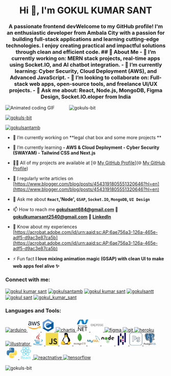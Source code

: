 <h1 align="center">Hi 👋, I'm GOKUL KUMAR SANT</h1>
<h3 align="center">A passionate frontend devWelcome to my GitHub profile! I'm an enthusiastic developer from Ambala City with a passion for building full-stack applications and learning cutting-edge technologies. I enjoy creating practical and impactful solutions through clean and efficient code. ## 🚀 About Me - 🔭 I’m currently working on: MERN stack projects, real-time apps using Socket.IO, and AI chatbot integration. - 🌱 I’m currently learning: Cyber Security, Cloud Deployment (AWS), and Advanced JavaScript. - 👯 I’m looking to collaborate on: Full-stack web apps, open-source tools, and freelance UI/UX projects. - 💬 Ask me about: React, Node.js, MongoDB, Figma Design, Socket.IO.eloper from India</h3>
<img src="https://media0.giphy.com/media/v1.Y2lkPTc5MGI3NjExMGdqcDN4Z201MWdhbGQxbjBvM214d2h5d3YyZ2prZWZyZDFhZGEwdiZlcD12MV9naWZzX3NlYXJjaCZjdD1n/CrFLL3CnRpw5ddlBMm/giphy.webp" align="left" width="200" alt="Animated coding GIF" />

<p align="left"> <img src="https://komarev.com/ghpvc/?username=gokuls-bit&label=Profile%20views&color=0e75b6&style=flat" alt="gokuls-bit" /> </p>

<p align="left"> <a href="https://github.com/ryo-ma/github-profile-trophy"><img src="https://github-profile-trophy.vercel.app/?username=gokuls-bit" alt="gokuls-bit" /></a> </p>

<p align="left"> <a href="https://twitter.com/gokulsantamb" target="blank"><img src="https://img.shields.io/twitter/follow/gokulsantamb?logo=twitter&style=for-the-badge" alt="gokulsantamb" /></a> </p>

- 🔭 I’m currently working on **legal chat box and some more projects **

- 🌱 I’m currently learning **- AWS & Cloud Deployment - Cyber Security (SWAYAM) - Tailwind CSS and Next.js**

- 👨‍💻 All of my projects are available at [🌐 [My GitHub Profile](https://github.com/gokuls-bit)](🌐 [My GitHub Profile](https://github.com/gokuls-bit))

- 📝 I regularly write articles on [https://www.blogger.com/blog/posts/4543191805551320646?hl=en](https://www.blogger.com/blog/posts/4543191805551320646?hl=en)

- 💬 Ask me about **`React`,'Node', `GSAP`, `Socket.IO`, `MongoDB`, `UI Design`**

- 📫 How to reach me **gokulsant684@gmail.com 📧 gokulkumarsant2540@gmail.com 💼 [LinkedIn](https://www.linkedin.com/in/gokul-kumar-sant-581145205/)**

- 📄 Know about my experiences [https://acrobat.adobe.com/id/urn:aaid:sc:AP:6ae756a3-126a-465e-adf5-d9ac3e87ca5b](https://acrobat.adobe.com/id/urn:aaid:sc:AP:6ae756a3-126a-465e-adf5-d9ac3e87ca5b)

- ⚡ Fun fact **I love mixing animation magic (GSAP) with clean UI to make web apps feel alive ✨**

<h3 align="left">Connect with me:</h3>
<p align="left">
<a href="https://dev.to/gokul kumar sant" target="blank"><img align="center" src="https://raw.githubusercontent.com/rahuldkjain/github-profile-readme-generator/master/src/images/icons/Social/devto.svg" alt="gokul kumar sant" height="30" width="40" /></a>
<a href="https://twitter.com/gokulsantamb" target="blank"><img align="center" src="https://raw.githubusercontent.com/rahuldkjain/github-profile-readme-generator/master/src/images/icons/Social/twitter.svg" alt="gokulsantamb" height="30" width="40" /></a>
<a href="https://linkedin.com/in/gokul kumar sant" target="blank"><img align="center" src="https://raw.githubusercontent.com/rahuldkjain/github-profile-readme-generator/master/src/images/icons/Social/linked-in-alt.svg" alt="gokul kumar sant" height="30" width="40" /></a>
<a href="https://instagram.com/gokulsantt" target="blank"><img align="center" src="https://raw.githubusercontent.com/rahuldkjain/github-profile-readme-generator/master/src/images/icons/Social/instagram.svg" alt="gokulsantt" height="30" width="40" /></a>
<a href="https://www.youtube.com/c/gokul sant" target="blank"><img align="center" src="https://raw.githubusercontent.com/rahuldkjain/github-profile-readme-generator/master/src/images/icons/Social/youtube.svg" alt="gokul sant" height="30" width="40" /></a>
<a href="https://www.leetcode.com/gokul_kumar_sant" target="blank"><img align="center" src="https://raw.githubusercontent.com/rahuldkjain/github-profile-readme-generator/master/src/images/icons/Social/leet-code.svg" alt="gokul_kumar_sant" height="30" width="40" /></a>
</p>

<h3 align="left">Languages and Tools:</h3>
<p align="left"> <a href="https://www.arduino.cc/" target="_blank" rel="noreferrer"> <img src="https://cdn.worldvectorlogo.com/logos/arduino-1.svg" alt="arduino" width="40" height="40"/> </a> <a href="https://aws.amazon.com" target="_blank" rel="noreferrer"> <img src="https://raw.githubusercontent.com/devicons/devicon/master/icons/amazonwebservices/amazonwebservices-original-wordmark.svg" alt="aws" width="40" height="40"/> </a> <a href="https://www.cprogramming.com/" target="_blank" rel="noreferrer"> <img src="https://raw.githubusercontent.com/devicons/devicon/master/icons/c/c-original.svg" alt="c" width="40" height="40"/> </a> <a href="https://www.chartjs.org" target="_blank" rel="noreferrer"> <img src="https://www.chartjs.org/media/logo-title.svg" alt="chartjs" width="40" height="40"/> </a> <a href="https://dotnet.microsoft.com/" target="_blank" rel="noreferrer"> <img src="https://raw.githubusercontent.com/devicons/devicon/master/icons/dot-net/dot-net-original-wordmark.svg" alt="dotnet" width="40" height="40"/> </a> <a href="https://expressjs.com" target="_blank" rel="noreferrer"> <img src="https://raw.githubusercontent.com/devicons/devicon/master/icons/express/express-original-wordmark.svg" alt="express" width="40" height="40"/> </a> <a href="https://www.figma.com/" target="_blank" rel="noreferrer"> <img src="https://www.vectorlogo.zone/logos/figma/figma-icon.svg" alt="figma" width="40" height="40"/> </a> <a href="https://git-scm.com/" target="_blank" rel="noreferrer"> <img src="https://www.vectorlogo.zone/logos/git-scm/git-scm-icon.svg" alt="git" width="40" height="40"/> </a> <a href="https://heroku.com" target="_blank" rel="noreferrer"> <img src="https://www.vectorlogo.zone/logos/heroku/heroku-icon.svg" alt="heroku" width="40" height="40"/> </a> <a href="https://www.adobe.com/in/products/illustrator.html" target="_blank" rel="noreferrer"> <img src="https://www.vectorlogo.zone/logos/adobe_illustrator/adobe_illustrator-icon.svg" alt="illustrator" width="40" height="40"/> </a> <a href="https://www.java.com" target="_blank" rel="noreferrer"> <img src="https://raw.githubusercontent.com/devicons/devicon/master/icons/java/java-original.svg" alt="java" width="40" height="40"/> </a> <a href="https://developer.mozilla.org/en-US/docs/Web/JavaScript" target="_blank" rel="noreferrer"> <img src="https://raw.githubusercontent.com/devicons/devicon/master/icons/javascript/javascript-original.svg" alt="javascript" width="40" height="40"/> </a> <a href="https://www.linux.org/" target="_blank" rel="noreferrer"> <img src="https://raw.githubusercontent.com/devicons/devicon/master/icons/linux/linux-original.svg" alt="linux" width="40" height="40"/> </a> <a href="https://www.mongodb.com/" target="_blank" rel="noreferrer"> <img src="https://raw.githubusercontent.com/devicons/devicon/master/icons/mongodb/mongodb-original-wordmark.svg" alt="mongodb" width="40" height="40"/> </a> <a href="https://www.mysql.com/" target="_blank" rel="noreferrer"> <img src="https://raw.githubusercontent.com/devicons/devicon/master/icons/mysql/mysql-original-wordmark.svg" alt="mysql" width="40" height="40"/> </a> <a href="https://nodejs.org" target="_blank" rel="noreferrer"> <img src="https://raw.githubusercontent.com/devicons/devicon/master/icons/nodejs/nodejs-original-wordmark.svg" alt="nodejs" width="40" height="40"/> </a> <a href="https://pandas.pydata.org/" target="_blank" rel="noreferrer"> <img src="https://raw.githubusercontent.com/devicons/devicon/2ae2a900d2f041da66e950e4d48052658d850630/icons/pandas/pandas-original.svg" alt="pandas" width="40" height="40"/> </a> <a href="https://www.photoshop.com/en" target="_blank" rel="noreferrer"> <img src="https://raw.githubusercontent.com/devicons/devicon/master/icons/photoshop/photoshop-line.svg" alt="photoshop" width="40" height="40"/> </a> <a href="https://www.postgresql.org" target="_blank" rel="noreferrer"> <img src="https://raw.githubusercontent.com/devicons/devicon/master/icons/postgresql/postgresql-original-wordmark.svg" alt="postgresql" width="40" height="40"/> </a> <a href="https://www.python.org" target="_blank" rel="noreferrer"> <img src="https://raw.githubusercontent.com/devicons/devicon/master/icons/python/python-original.svg" alt="python" width="40" height="40"/> </a> <a href="https://reactjs.org/" target="_blank" rel="noreferrer"> <img src="https://raw.githubusercontent.com/devicons/devicon/master/icons/react/react-original-wordmark.svg" alt="react" width="40" height="40"/> </a> <a href="https://reactnative.dev/" target="_blank" rel="noreferrer"> <img src="https://reactnative.dev/img/header_logo.svg" alt="reactnative" width="40" height="40"/> </a> <a href="https://www.tensorflow.org" target="_blank" rel="noreferrer"> <img src="https://www.vectorlogo.zone/logos/tensorflow/tensorflow-icon.svg" alt="tensorflow" width="40" height="40"/> </a> </p>

<p><img align="center" src="https://github-readme-stats.vercel.app/api/top-langs?username=gokuls-bit&show_icons=true&locale=en&layout=compact" alt="gokuls-bit" /></p>
